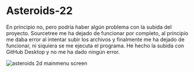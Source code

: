 # Asteroids-22

En principio no, pero podría haber algún problema con la subida del proyecto. Sourcetree me ha dejado de funcionar por completo, al principio me daba error al intentar subir los archivos y finalmente me ha dejado de funcionar, ni siquiera se me ejecuta el programa. He hecho la subida con GitHub Desktop y no me ha dado ningún error.

![asteroids 2d mainmenu screen](https://user-images.githubusercontent.com/115166544/198746292-5f71b003-c7c5-40fa-af31-83138a6ea209.PNG)

